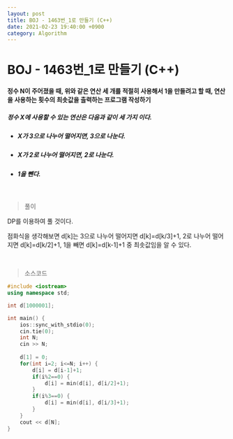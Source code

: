 ```yaml
---
layout: post
title: BOJ - 1463번_1로 만들기 (C++)
date: 2021-02-23 19:40:00 +0900
category: Algorithm
---
```


# BOJ - 1463번_1로 만들기 (C++)

#### 정수 N이 주어졌을 때, 위와 같은 연산 세 개를 적절히 사용해서 1을 만들려고 할 때, 연산을 사용하는 횟수의 최솟값을 출력하는 프로그램 작성하기

##### 정수 X에 사용할 수 있는 연산은 다음과 같이 세 가지 이다.

- ##### X가 3으로 나누어 떨어지면, 3으로 나눈다.

- ##### X가 2로 나누어 떨어지면, 2로 나눈다.

- ##### 1을 뺀다.

<br/>

> 풀이

DP를 이용하여 풀 것이다.

점화식을 생각해보면 d[k]는 3으로 나누어 떨어지면 d[k]=d[k/3]+1, 2로 나누어 떨어지면 d[k]=d[k/2]+1, 1을 빼면 d[k]=d[k-1]+1 중 최솟값임을 알 수 있다.

<br/>

> 소스코드

```c++
#include <iostream>
using namespace std;

int d[1000001];

int main() {
	ios::sync_with_stdio(0);
	cin.tie(0);
	int N;
	cin >> N;
	
	d[1] = 0;
	for(int i=2; i<=N; i++) {
		d[i] = d[i-1]+1;
		if(i%2==0) {
			d[i] = min(d[i], d[i/2]+1);
		}
		if(i%3==0) {
			d[i] = min(d[i], d[i/3]+1);
		}
	}
	cout << d[N];
}
```

